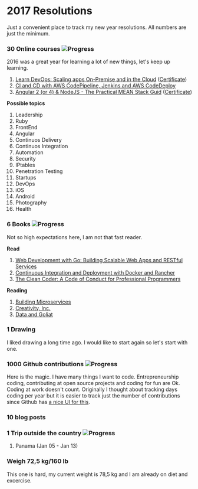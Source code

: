 # 2017 Resolutions
Just a convenient place to track my new year resolutions. All numbers are just the minimum.

### 30 Online courses ![Progress](http://progressed.io/bar/10)
2016 was a great year for learning a lot of new things, let's keep up learning.

1. [Learn DevOps: Scaling apps On-Premise and in the Cloud][1] ([Certificate][2])
2. [CI and CD with AWS CodePipeline, Jenkins and AWS CodeDeploy][3]
3. [Angular 2 (or 4) & NodeJS - The Practical MEAN Stack Guid][4] ([Certificate][5])

**Possible topics**

1. Leadership
2. Ruby
3. FrontEnd
4. Angular
5. Continuos Delivery
6. Continuos Integration
7. Automation
8. Security
9. IPtables
10. Penetration Testing
11. Startups
12. DevOps
13. iOS
14. Android
15. Photography
16. Health

### 6 Books ![Progress](http://progressed.io/bar/50)
Not so high expectations here, I am not that fast reader.

**Read**

1. [Web Development with Go: Building Scalable Web Apps and RESTful Services][bookread1]
2. [Continuous Integration and Deployment with Docker and Rancher][bookread2]
3. [The Clean Coder: A Code of Conduct for Professional Programmers][bookread3]

**Reading**

1. [Building Microservices][book1]
2. [Creativity, Inc.][book2]
3. [Data and Goliat][book3]

### 1 Drawing
I liked drawing a long time ago. I would like to start again so let's start with one.

### 1000 Github contributions ![Progress](http://progressed.io/bar/24)
Here is the magic. I have many things I want to code.
Entrepreneurship coding, contributing at open source projects and coding for fun are Ok. Coding at work doesn't count.
Originally I thought about tracking days coding per year but it is easier to track just the number of contributions since Github has [a nice UI for this][githubui].

### 10 blog posts

### 1 Trip outside the country ![Progress](http://progressed.io/bar/100)

1. Panama (Jan 05 - Jan 13)

### Weigh 72,5 kg/160 lb
This one is hard, my current weight is 78,5 kg and I am already on diet and excercise.

[1]: https://www.udemy.com/learn-devops-scaling-apps-on-premise-and-in-the-cloud
[2]: http://ude.my/UC-DVEVEW3R
[3]: https://www.udemy.com/ci-and-cd-with-aws-codepipeline-jenkins-and-aws-codedeploy/
[4]: https://www.udemy.com/angular-2-and-nodejs-the-practical-guide/
[5]: https://udemy-certificate.s3.amazonaws.com/image/UC-5IEPB8KS.jpg


[bookread1]: https://www.amazon.es/Web-Development-Go-Building-Scalable/dp/1484210530
[bookread2]: https://www.goodreads.com/book/show/32293805-continuous-integration-and-deployment-with-docker-and-rancher
[bookread3]: https://www.goodreads.com/book/show/10284614-the-clean-coder

[book1]: https://www.safaribooksonline.com/library/view/building-microservices/9781491950340
[book2]: https://www.amazon.es/Creativity-Inc-Overcoming-Unseen-Inspiration/dp/0812993012
[book3]: https://www.amazon.es/Data-Goliath-Battles-Collect-Control/dp/039335217X

[githubui]: https://github.com/gepser?tab=overview&from=2017-12-01&to=2017-12-31
